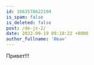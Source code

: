 ```yaml
---
id: 1663578622194
is_spam: false
is_deleted: false
post: /de-js-2/
date: 2022-09-19 09:10:22 +0000
author_fullname: 'Иван'
---
```


Привет!!!

